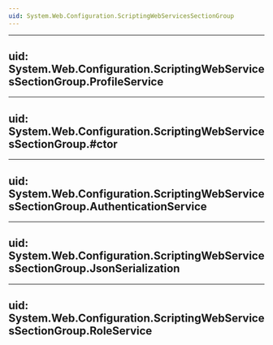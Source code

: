 ```yaml
---
uid: System.Web.Configuration.ScriptingWebServicesSectionGroup
---
```


---
uid: System.Web.Configuration.ScriptingWebServicesSectionGroup.ProfileService
---

---
uid: System.Web.Configuration.ScriptingWebServicesSectionGroup.#ctor
---

---
uid: System.Web.Configuration.ScriptingWebServicesSectionGroup.AuthenticationService
---

---
uid: System.Web.Configuration.ScriptingWebServicesSectionGroup.JsonSerialization
---

---
uid: System.Web.Configuration.ScriptingWebServicesSectionGroup.RoleService
---
